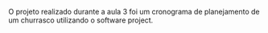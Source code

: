 O projeto realizado durante a aula 3 foi um cronograma de planejamento de um churrasco utilizando o software project. 